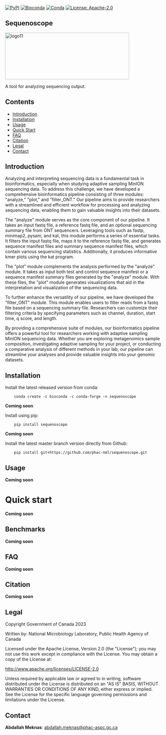 [![PyPI](https://img.shields.io/badge/Install%20with-PyPI-blue)](https://pypi.org/project/sequenoscope/#description)
[![Bioconda](https://img.shields.io/badge/Install%20with-bioconda-green)](https://anaconda.org/bioconda/sequenoscope)
[![Conda](https://img.shields.io/conda/dn/bioconda/profile_dists?color=green)](https://anaconda.org/bioconda/sequenoscope)
[![License: Apache-2.0](https://img.shields.io/github/license/phac-nml/profile_dists)](https://www.apache.org/licenses/LICENSE-2.0)


## Sequenoscope

<img height="150" width="400" alt="logo11" src="https://user-images.githubusercontent.com/93303799/225326096-6c9de0f1-9ac0-46a4-914f-a3db51e7e97a.png">

A tool for analyzing sequencing output. 

## Contents

- [Introduction](#introduction)
- [Installation](#installation)
- [Usage](#usage)
- [Quick Start](#quick-start)
- [FAQ](#faq)
- [Citation](#citation)
- [Legal](#legal)
- [Contact](#contact)

## Introduction

Analyzing and interpreting sequencing data is a fundamental task in bioinformatics, especially when studying adaptive sampling MinION sequencing data. To address this challenge, we have developed a comprehensive bioinformatics pipeline consisting of three modules: "analyze," "plot," and "filter_ONT." Our pipeline aims to provide researchers with a streamlined and efficient workflow for processing and analyzing sequencing data, enabling them to gain valuable insights into their datasets.

The "analyze" module serves as the core component of our pipeline. It takes an input fastq file, a reference fastq file, and an optional sequencing summary file from ONT sequencers. Leveraging tools such as fastp, minimap2, pysam, and kat, this module performs a series of essential tasks. It filters the input fastq file, maps it to the reference fastq file, and generates sequence manifest files and summary sequence manifest files, which contain various sequencing statistics. Additionally, it produces informative kmer plots using the kat program.

The "plot" module complements the analysis performed by the "analyze" module. It takes as input both test and control sequence manifest or a sequence manifest summary files generated by the "analyze" module. With these files, the "plot" module generates visualizations that aid in the interpretation and visualization of the sequencing data.

To further enhance the versatility of our pipeline, we have developed the "filter_ONT" module. This module enables users to filter reads from a fastq file based on a sequencing summary file. Researchers can customize their filtering criteria by specifying parameters such as channel, duration, start time, q score, and length.

By providing a comprehensive suite of modules, our bioinformatics pipeline offers a powerful tool for researchers working with adaptive sampling MinION sequencing data. Whether you are exploring metagenomics sample composition, investigating adaptive sampling for your project, or conducting a comparative analysis of different methods in your lab, our pipeline can streamline your analyses and provide valuable insights into your genomic datasets.

## Installation

Install the latest released version from conda:

        conda create -c bioconda -c conda-forge -n sequenoscope

**Coming soon**

Install using pip:

        pip install sequenoscope

**Coming soon**

Install the latest master branch version directly from Github:

        pip install git+https://github.com/phac-nml/sequenoscope.git



## Usage
**Coming soon**

Quick start
=====
**Coming soon**
## Benchmarks

**Coming soon**

## FAQ

**Coming soon**

## Citation

**Coming soon**

## Legal

Copyright Government of Canada 2023

Written by: National Microbiology Laboratory, Public Health Agency of Canada

Licensed under the Apache License, Version 2.0 (the "License"); you may not use
this work except in compliance with the License. You may obtain a copy of the
License at:

http://www.apache.org/licenses/LICENSE-2.0

Unless required by applicable law or agreed to in writing, software distributed
under the License is distributed on an "AS IS" BASIS, WITHOUT WARRANTIES OR
CONDITIONS OF ANY KIND, either express or implied. See the License for the
specific language governing permissions and limitations under the License.


## Contact

**Abdallah Meknas**: abdallah.meknas@phac-aspc.gc.ca

